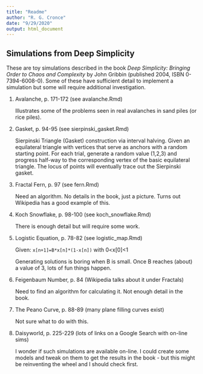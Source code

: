 ```yaml
---
title: "Readme"
author: "R. G. Cronce"
date: "9/29/2020"
output: html_document
---
```



## Simulations from Deep Simplicity

These are toy simulations described in the
book *Deep Simplicity: Bringing Order to Chaos and Complexity* by John Gribbin
(published 2004, ISBN 0-7394-6008-0).  Some of these have sufficient detail
to implement a simulation but some will require additional investigation.


1. Avalanche, p. 171-172 (see avalanche.Rmd)

    Illustrates some of the problems seen in real avalanches in sand piles (or rice piles).

2. Gasket, p. 94-95 (see sierpinski_gasket.Rmd)

    Sierpinski Triangle (Gasket) construction via interval halving.  Given an equilateral
    triangle with vertices that serve as anchors with a random starting point.  For each
    trial, generate a random value (1,2,3) and progress half-way to the corresponding vertex
    of the basic equilateral triangle.  The locus of points will eventually trace out the
    Sierpinski gasket.

3. Fractal Fern, p. 97 (see fern.Rmd)

    Need an algorithm.  No details in the book, just a picture.  Turns out Wikipedia
    has a good example of this.

4. Koch Snowflake, p. 98-100 (see koch_snowflake.Rmd)

    There is enough detail but will require some work.
    
5. Logistic Equation, p. 78-82 (see logistic_map.Rmd)

    Given: `x[n+1]=B*x[n]*(1-x[n])` with 0<x[0]<1
    
    Generating solutions is boring when B is small.  Once B reaches (about) a value of 3,
    lots of fun things happen.
    
6. Feigenbaum Number, p. 84 (Wikipedia talks about it under Fractals)

    Need to find an algorithm for calculating it.  Not enough detail in the book.

7. The Peano Curve, p. 88-89 (many plane filling curves exist)

    Not sure what to do with this.

8. Daisyworld, p. 225-229 (lots of links on a Google Search with on-line sims)

    I wonder if such simulations are available on-line.  I could create some models
    and tweak on them to get the results in the book - but this might be reinventing
    the wheel and I should check first.

